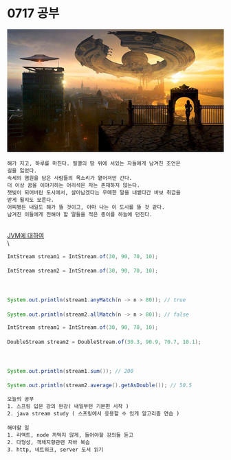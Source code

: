 # 0717 공부
<img src="../assets/2207/0717start.jpg"></img>
```
해가 지고, 하루를 마친다. 필멸의 땅 위에 서있는 자들에게 남겨진 조언은
길을 잃었다.
속세의 염원을 담은 사람들의 목소리가 옅어져만 간다.
더 이상 꿈을 이야기하는 어리석은 자는 존재하지 않는다.
잿빛이 되어버린 도시에서, 살아남겠다는 우매한 말을 내뱉다간 바보 취급을
받게 될지도 모른다.
어찌됐든 내일도 해가 뜰 것이고, 아마 나는 이 도시를 뜰 것 같다.
남겨진 이들에게 전해야 할 말들을 적은 종이를 하늘에 던진다.
```
\
[JVM에 대하여](https://willseungh0.tistory.com/93?category=874438)\
\

```java
IntStream stream1 = IntStream.of(30, 90, 70, 10);

IntStream stream2 = IntStream.of(30, 90, 70, 10);

 

System.out.println(stream1.anyMatch(n -> n > 80)); // true

System.out.println(stream2.allMatch(n -> n > 80)); // false
```
```java
IntStream stream1 = IntStream.of(30, 90, 70, 10);

DoubleStream stream2 = DoubleStream.of(30.3, 90.9, 70.7, 10.1);

 

System.out.println(stream1.sum()); // 200

System.out.println(stream2.average().getAsDouble()); // 50.5

```




```
오늘의 공부
1. 스프링 입문 강의 완강( 내일부턴 기본편 시작 )
2. java stream study ( 스프링에서 응용할 수 있게 알고리즘 연습 )

해야할 일
1. 리액트, node 까먹지 않게, 들어야할 강의들 듣고
2. 다형성, 객체지향관련 자바 복습
3. http, 네트워크, server 도서 읽기
```
